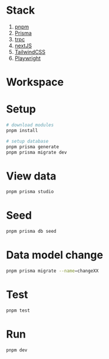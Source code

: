 # Stack

1. [pnpm](https://pnpm.io/)
2. [Prisma](https://www.prisma.io/)
3. [trpc](https://trpc.io/)
4. [nextJS](https://nextjs.org/)
5. [TailwindCSS](https://tailwindcss.com/)
6. [Playwright](https://playwright.dev/)

# Workspace


# Setup

```bash
# download modules
pnpm install

# setup database
pnpm prisma generate
pnpm prisma migrate dev
```


# View data

```bash
pnpm prisma studio
```

# Seed
```bash
pnpm prisma db seed
```

# Data model change

```bash
pnpm prisma migrate --name=changeXX
```

# Test
```bash
pnpm test
```

# Run
```bash
pnpm dev
```